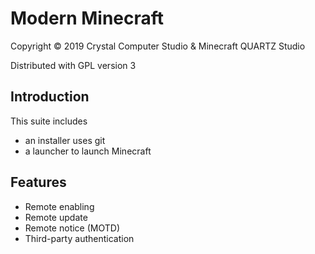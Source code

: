 Modern Minecraft
=======================
Copyright &copy; 2019  Crystal Computer Studio & Minecraft QUARTZ Studio

Distributed with GPL version 3

## Introduction
This suite includes
- an installer uses git
- a launcher to launch Minecraft

## Features
- Remote enabling
- Remote update
- Remote notice (MOTD)
- Third-party authentication
